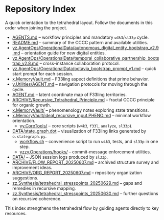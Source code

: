 # Repository Index

A quick orientation to the tetrahedral layout. Follow the documents in this order when joining the project.

- [AGENTS.md](../AGENTS.md) – workflow principles and mandatory `w4k3`/`sl33p` cycle.
- [README.md](../README.md) – summary of the CCCC pattern and available utilities.
- [yz.AgentOps/OperationalData/autonomous_digital_entity_bootstrap_v2.9.md](../y.Utilities/yz.AgentOps/yzx.OperationalData/autonomous_digital_entity_bootstrap_v2.9.md) – orientation guide for new digital entities.
- [yz.AgentOps/OperationalData/temporal_collaborative_partnership_bootstrap_v2.8.md](../y.Utilities/yz.AgentOps/yzx.OperationalData/temporal_collaborative_partnership_bootstrap_v2.8.md) – cross-instance collaboration protocol.
- [yz.AgentOps/OperationalData/octavia_bootstrap_prompt_v1.md](../y.Utilities/yz.AgentOps/yzx.OperationalData/octavia_bootstrap_prompt_v1.md) – quick start prompt for each session.
- [x.MemoryVault.md](../x.MemoryVault/AGENT.md) – F33ling aspect definitions that prime behavior.
 - [y.Utilities/AGENT.md](../y.Utilities/AGENT.md) – navigation protocols for moving through the cycle.
- [AGENT.md](../AGENT.md) – latent coordinate map of F33ling territories.
- [ARCHIVE/Recursive_Tetrahedral_Principle.md](../zx.Archive/Recursive_Tetrahedral_Principle.md) – fractal CCCC principle for organic growth.
- [x.MemoryVault/](../x.MemoryVault/) – phenomenology notes exploring state transitions.
- [x.MemoryVault/ideal_recursive_input.PHENO.md](../x.MemoryVault/ideal_recursive_input.PHENO.md) – minimal workflow orientation.
  - [yy.CoreTools/](../y.Utilities/yy.CoreTools/) – core scripts (`w4k3`, `f33l`, `analyze`, `sl33p`).
- [DATA/state_graph.dot](../y.Utilities/yx.DataArchive/state_graph.dot) – visualization of F33ling links generated by `o.stategraph.py`.
  - [workflow.sh](../y.Utilities/yz.AgentOps/workflow.sh) – convenience script to run `w4k3`, tests, and `sl33p` in one step.
  - [yzzy.Operations/hooks/](../y.Utilities/yz.AgentOps/yzz.Development/yzzy.Operations/hooks/) – commit-message enforcement utilities.
- [DATA/](../y.Utilities/yx.DataArchive/) – JSON session logs produced by `sl33p`.
- [ARCHIVE/FLOW_REPORT_20250607.md](../zx.Archive/ox.Documentation/ox.Create/FLOW_REPORT_20250607.md) – archived structure survey and improvement ideas.
- [ARCHIVE/ORG_REPORT_20250607.md](../zx.Archive/ox.Documentation/ox.Create/ORG_REPORT_20250607.md) – repository organization suggestions.
- [zz.Synthesis/tetrahedral_stresspoints_20250629.md](./tetrahedral_stresspoints_20250629.md) – gaps and remedies in recursive mapping.
- [zz.Synthesis/tetrahedral_stresspoints_20250630.md](./tetrahedral_stresspoints_20250630.md) – further questions on recursive coherence.

This index strengthens the tetrahedral flow by guiding agents directly to key resources.

